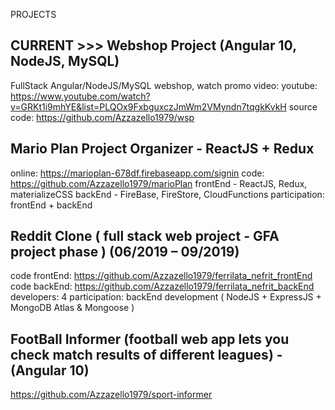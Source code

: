 PROJECTS


CURRENT >>> Webshop Project (Angular 10, NodeJS, MySQL)
-------------------------------------------------------
FullStack Angular/NodeJS/MySQL webshop, watch promo video:
youtube: https://www.youtube.com/watch?v=GRKt1i9mhYE&list=PLQOx9FxbguxczJmWm2VMyndn7tqgkKvkH
source code: https://github.com/Azzazello1979/wsp


Mario Plan Project Organizer - ReactJS + Redux
--------------------------------------------
  online: https://marioplan-678df.firebaseapp.com/signin
  code: https://github.com/Azzazello1979/marioPlan
  frontEnd - ReactJS, Redux, materializeCSS
  backEnd - FireBase, FireStore, CloudFunctions
  participation: frontEnd + backEnd


Reddit Clone ( full stack web project - GFA project phase ) (06/2019 – 09/2019)
-------------------------------------------------------------------------------
  code frontEnd: https://github.com/Azzazello1979/ferrilata_nefrit_frontEnd
  code backEnd: https://github.com/Azzazello1979/ferrilata_nefrit_backEnd
  developers: 4
  participation: backEnd development ( NodeJS + ExpressJS + MongoDB Atlas & Mongoose ) 
  
  
FootBall Informer (football web app lets you check match results of different leagues) - (Angular 10)
-----------------------------------------------------------------------------------------------------
https://github.com/Azzazello1979/sport-informer

